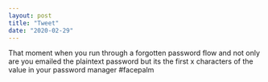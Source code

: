 ```yaml
---
layout: post
title: "Tweet"
date: "2020-02-29"
---
```


That moment when you run through a forgotten password flow and not only are you emailed the plaintext password but its the first x characters of the value in your password manager #facepalm
